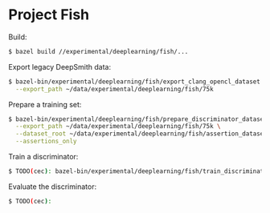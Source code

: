 # Project Fish

Build:

```sh
$ bazel build //experimental/deeplearning/fish/...
```

Export legacy DeepSmith data:

```sh
$ bazel-bin/experimental/deeplearning/fish/export_clang_opencl_dataset \
  --export_path ~/data/experimental/deeplearning/fish/75k
```

Prepare a training set:

```sh
$ bazel-bin/experimental/deeplearning/fish/prepare_discriminator_dataset \
  --export_path ~/data/experimental/deeplearning/fish/75k \
  --dataset_root ~/data/experimental/deeplearning/fish/assertion_dataset \
  --assertions_only
```

Train a discriminator:

```sh
$ TODO(cec): bazel-bin/experimental/deeplearning/fish/train_discriminator
```

Evaluate the discriminator:

```sh
$ TODO(cec):
```
